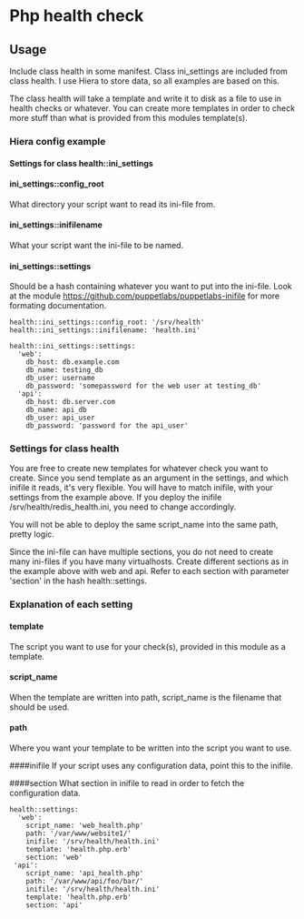 
# Php health check

## Usage

Include class health in some manifest. Class ini_settings are included from class health.
I use Hiera to store data, so all examples are based on this.

The class health will take a template and write it to disk as a file to use in health checks or whatever.
You can create more templates in order to check more stuff than what is provided from this modules template(s).


### Hiera config example

#### Settings for class health::ini_settings

#### ini_settings::config_root
What directory your script want to read its ini-file from.

#### ini_settings::inifilename
What your script want the ini-file to be named.

#### ini_settings::settings
Should be a hash containing whatever you want to put into the ini-file.
Look at the module https://github.com/puppetlabs/puppetlabs-inifile for more formating documentation.

    health::ini_settings::config_root: '/srv/health'
    health::ini_settings::inifilename: 'health.ini'
    
    health::ini_settings::settings:
      'web':
        db_host: db.example.com
        db_name: testing_db
        db_user: username
        db_password: 'somepassword for the web user at testing_db'
      'api':
        db_host: db.server.com 
        db_name: api_db
        db_user: api_user
        db_password: 'password for the api_user'


### Settings for class health

You are free to create new templates for whatever check you want to create.
Since you send template as an argument in the settings, and which inifile it reads, 
it's very flexible. You will have to match inifile, with your settings from the example above.
If you deploy the inifile /srv/health/redis_health.ini, you need to change accordingly.

You will not be able to deploy the same script_name into the same path, pretty logic.

Since the ini-file can have multiple sections, you do not need to create many ini-files if you 
have many virtualhosts. Create different sections as in the example above with web and api.
Refer to each section with parameter 'section' in the hash health::settings.


### Explanation of each setting

#### template
The script you want to use for your check(s), provided in this module as a template.

#### script_name
When the template are written into path, script_name is the filename that should be used.

#### path
Where you want your template to be written into the script you want to use.

####inifile
If your script uses any configuration data, point this to the inifile.

####section
What section in inifile to read in order to fetch the configuration data.

    health::settings:
      'web':
        script_name: 'web_health.php'
        path: '/var/www/website1/'
        inifile: '/srv/health/health.ini'
        template: 'health.php.erb'
        section: 'web'
     'api':
        script_name: 'api_health.php'
        path: '/var/www/api/foo/bar/'
        inifile: '/srv/health/health.ini'
        template: 'health.php.erb'
        section: 'api'


